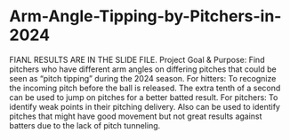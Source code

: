 # Arm-Angle-Tipping-by-Pitchers-in-2024

FIANL RESULTS ARE IN THE SLIDE FILE.
Project Goal & Purpose:
Find pitchers who have different arm angles on differing pitches that could be seen as “pitch tipping” during the 2024 season. For hitters: To recognize the incoming pitch before the ball is released. The extra tenth of a second can be used to jump on pitches for a better batted result. For pitchers: To identify weak points in their pitching delivery. Also can be used to identify pitches that might have good movement but not great results against batters due to the lack of pitch tunneling.
